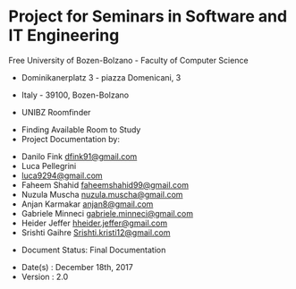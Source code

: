 # Project for Seminars in Software and IT Engineering
Free University of Bozen-Bolzano - Faculty of Computer Science
- Dominikanerplatz 3 - piazza Domenicani, 3
- Italy - 39100, Bozen-Bolzano

- UNIBZ Roomfinder 
* Finding  Available Room to Study
* Project Documentation by:

- Danilo Fink
dfink91@gmail.com 
- Luca Pellegrini
- luca9294@gmail.com 
- Faheem Shahid
faheemshahid99@gmail.com 
- Nuzula Muscha
nuzula.muscha@gmail.com 
- Anjan Karmakar 
anjan8@gmail.com 
- Gabriele Minneci
gabriele.minneci@gmail.com 
- Heider Jeffer
hheider.jeffer@gmail.com 
- Srishti Gaihre
Srishti.kristi12@gmail.com 
* Document Status: Final Documentation
- Date(s) : December 18th, 2017
- Version : 2.0


